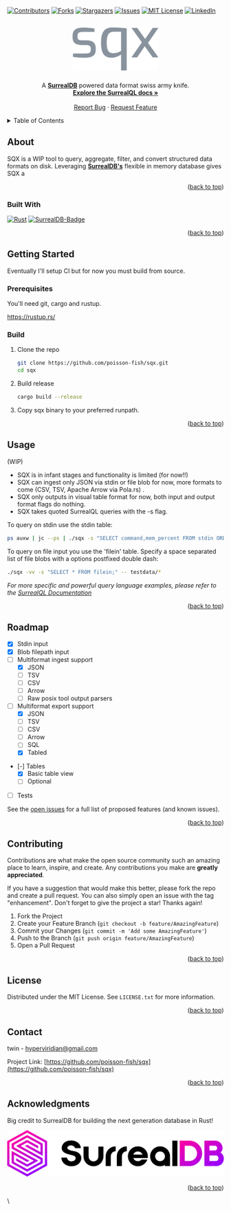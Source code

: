 <!-- Improved compatibility of back to top link: See: https://github.com/othneildrew/Best-README-Template/pull/73 -->
<a name="readme-top"></a>
<!--
*** Thanks for checking out the Best-README-Template. If you have a suggestion
*** that would make this better, please fork the repo and create a pull request
*** or simply open an issue with the tag "enhancement".
*** Don't forget to give the project a star!
*** Thanks again! Now go create something AMAZING! :D
-->



<!-- PROJECT SHIELDS -->
<!--
*** I'm using markdown "reference style" links for readability.
*** Reference links are enclosed in brackets [ ] instead of parentheses ( ).
*** See the bottom of this document for the declaration of the reference variables
*** for contributors-url, forks-url, etc. This is an optional, concise syntax you may use.
*** https://www.markdownguide.org/basic-syntax/#reference-style-links
-->
[![Contributors][contributors-shield]][contributors-url]
[![Forks][forks-shield]][forks-url]
[![Stargazers][stars-shield]][stars-url]
[![Issues][issues-shield]][issues-url]
[![MIT License][license-shield]][license-url]
[![LinkedIn][linkedin-shield]][linkedin-url]



<!-- PROJECT LOGO -->
<br />
<div align="center">
  <a href="https://github.com/udidifier/sqx">
    <img src="images/logo.png" alt="Logo" width="200" height="100">
  </a>

  <h3 align="center"></h3>

  <p align="center">
    A <a href="https://surrealdb.com/"><strong>SurrealDB</strong></a> powered data format swiss army knife.
    <br />
    <a href="https://surrealdb.com/docs/surrealql"><strong>Explore the SurrealQL docs »</strong></a>
    <br />
    <br />
    <a href="https://github.com/poisson-fish/sqx/issues">Report Bug</a>
    ·
    <a href="https://github.com/poisson-fish/sqx/issues">Request Feature</a>
  </p>
</div>



<!-- TABLE OF CONTENTS -->
<details>
  <summary>Table of Contents</summary>
  <ol>
    <li>
      <a href="#about">About</a>
      <ul>
        <li><a href="#built-with">Built With</a></li>
      </ul>
    </li>
    <li>
      <a href="#getting-started">Getting Started</a>
      <ul>
        <li><a href="#prerequisites">Prerequisites</a></li>
        <li><a href="#build">Build</a></li>
      </ul>
    </li>
    <li><a href="#usage">Usage</a></li>
    <li><a href="#roadmap">Roadmap</a></li>
    <li><a href="#contributing">Contributing</a></li>
    <li><a href="#license">License</a></li>
    <li><a href="#contact">Contact</a></li>
    <li><a href="#acknowledgments">Acknowledgments</a></li>
  </ol>
</details>



<!-- ABOUT THE PROJECT -->
## About

<!-- [![Product Name Screen Shot][product-screenshot]](https://example.com) -->

SQX is a WIP tool to query, aggregate, filter, and convert structured data formats on disk. Leveraging <a href="https://surrealdb.com/"><strong>SurrealDB's</strong></a> flexible in memory database gives SQX a 

<p align="right">(<a href="#readme-top">back to top</a>)</p>



### Built With

[![Rust][Rust]][rust-url] [![SurrealDB-Badge][SurrealDB-Badge]][surrealdb-url]

<p align="right">(<a href="#readme-top">back to top</a>)</p>



<!-- GETTING STARTED -->
## Getting Started

Eventually I'll setup CI but for now you must build from source.

### Prerequisites

You'll need git, cargo and rustup.

https://rustup.rs/

### Build


1. Clone the repo
   ```sh
   git clone https://github.com/poisson-fish/sqx.git
   cd sqx
   ```
2. Build release
   ```sh
   cargo build --release
   ```
3. Copy sqx binary to your preferred runpath.

<p align="right">(<a href="#readme-top">back to top</a>)</p>



<!-- USAGE EXAMPLES -->
## Usage

(WIP)
* SQX is in infant stages and functionality is limited (for now!!)
* SQX can ingest only JSON via stdin or file blob for now, more formats to come (CSV, TSV, Apache Arrow via Pola.rs) .
* SQX only outputs in visual table format for now, both input and output format flags do nothing. 
* SQX takes quoted SurrealQL queries with the -s flag.

To query on stdin use the stdin table:
```sh
ps auxw | jc --ps | ./sqx -s "SELECT command,mem_percent FROM stdin ORDER BY mem_percent DESC LIMIT 10;"
```

To query on file input you use the 'filein' table.
Specify a space separated list of file blobs with a options postfixed double dash:
```sh
./sqx -vv -s "SELECT * FROM filein;" -- testdata/* 
```

_For more specific and powerful query language examples, please refer to the [SurrealQL Documentation](https://surrealdb.com/docs/surrealql)_

<p align="right">(<a href="#readme-top">back to top</a>)</p>



<!-- ROADMAP -->
## Roadmap
- [x] Stdin input
- [x] Blob filepath input
- [ ] Multiformat ingest support
    - [x] JSON
    - [ ] TSV
    - [ ] CSV
    - [ ] Arrow
    - [ ] Raw posix tool output parsers
- [ ] Multiformat export support
    - [x] JSON
    - [ ] TSV
    - [ ] CSV
    - [ ] Arrow
    - [ ] SQL
    - [x] Tabled
- [-] Tables
    - [x] Basic table view
    - [ ] Optional
- [ ] Tests


See the [open issues](https://github.com/poisson-fish/sqx/issues) for a full list of proposed features (and known issues).

<p align="right">(<a href="#readme-top">back to top</a>)</p>



<!-- CONTRIBUTING -->
## Contributing

Contributions are what make the open source community such an amazing place to learn, inspire, and create. Any contributions you make are **greatly appreciated**.

If you have a suggestion that would make this better, please fork the repo and create a pull request. You can also simply open an issue with the tag "enhancement".
Don't forget to give the project a star! Thanks again!

1. Fork the Project
2. Create your Feature Branch (`git checkout -b feature/AmazingFeature`)
3. Commit your Changes (`git commit -m 'Add some AmazingFeature'`)
4. Push to the Branch (`git push origin feature/AmazingFeature`)
5. Open a Pull Request

<p align="right">(<a href="#readme-top">back to top</a>)</p>



<!-- LICENSE -->
## License

Distributed under the MIT License. See `LICENSE.txt` for more information.

<p align="right">(<a href="#readme-top">back to top</a>)</p>



<!-- CONTACT -->
## Contact

twin - hyperviridian@gmail.com

Project Link: [https://github.com/poisson-fish/sqx](https://github.com/poisson-fish/sqx)

<p align="right">(<a href="#readme-top">back to top</a>)</p>



<!-- ACKNOWLEDGMENTS -->
## Acknowledgments

Big credit to SurrealDB for building the next generation database in Rust!

![SurrealDB](https://raw.githubusercontent.com/surrealdb/surrealdb/main/img/logo.svg)

<p align="right">(<a href="#readme-top">back to top</a>)</p>



<!-- MARKDOWN LINKS & IMAGES -->
<!-- https://www.markdownguide.org/basic-syntax/#reference-style-links -->\
[SurrealDB-Badge]: https://img.shields.io/badge/SurrealDB-FF00A0?logo=surrealdb&logoColor=fff&style=for-the-badge
[surrealdb-url]: https://surrealdb.com/
[Rust]: https://img.shields.io/badge/rust-B94700?style=for-the-badge&logo=rust&logoColor=white
[rust-url]: https://www.rust-lang.org/
[contributors-shield]: https://img.shields.io/github/contributors/othneildrew/Best-README-Template.svg?style=for-the-badge
[contributors-url]: https://github.com/othneildrew/Best-README-Template/graphs/contributors
[forks-shield]: https://img.shields.io/github/forks/othneildrew/Best-README-Template.svg?style=for-the-badge
[forks-url]: https://github.com/othneildrew/Best-README-Template/network/members
[stars-shield]: https://img.shields.io/github/stars/othneildrew/Best-README-Template.svg?style=for-the-badge
[stars-url]: https://github.com/othneildrew/Best-README-Template/stargazers
[issues-shield]: https://img.shields.io/github/issues/othneildrew/Best-README-Template.svg?style=for-the-badge
[issues-url]: https://github.com/othneildrew/Best-README-Template/issues
[license-shield]: https://img.shields.io/github/license/othneildrew/Best-README-Template.svg?style=for-the-badge
[license-url]: https://github.com/othneildrew/Best-README-Template/blob/master/LICENSE.txt
[linkedin-shield]: https://img.shields.io/badge/-LinkedIn-black.svg?style=for-the-badge&logo=linkedin&colorB=555
[linkedin-url]: https://linkedin.com/in/othneildrew
[product-screenshot]: images/screenshot.png
[Next.js]: https://img.shields.io/badge/next.js-000000?style=for-the-badge&logo=nextdotjs&logoColor=white
[Next-url]: https://nextjs.org/
[React.js]: https://img.shields.io/badge/React-20232A?style=for-the-badge&logo=react&logoColor=61DAFB
[React-url]: https://reactjs.org/
[Vue.js]: https://img.shields.io/badge/Vue.js-35495E?style=for-the-badge&logo=vuedotjs&logoColor=4FC08D
[Vue-url]: https://vuejs.org/
[Angular.io]: https://img.shields.io/badge/Angular-DD0031?style=for-the-badge&logo=angular&logoColor=white
[Angular-url]: https://angular.io/
[Svelte.dev]: https://img.shields.io/badge/Svelte-4A4A55?style=for-the-badge&logo=svelte&logoColor=FF3E00
[Svelte-url]: https://svelte.dev/
[Laravel.com]: https://img.shields.io/badge/Laravel-FF2D20?style=for-the-badge&logo=laravel&logoColor=white
[Laravel-url]: https://laravel.com
[Bootstrap.com]: https://img.shields.io/badge/Bootstrap-563D7C?style=for-the-badge&logo=bootstrap&logoColor=white
[Bootstrap-url]: https://getbootstrap.com
[JQuery.com]: https://img.shields.io/badge/jQuery-0769AD?style=for-the-badge&logo=jquery&logoColor=white
[JQuery-url]: https://jquery.com 
